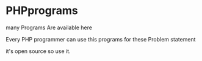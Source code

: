 # PHPprograms
many Programs Are available here

Every PHP programmer can use this programs for these Problem statement

it's open source so use it.
